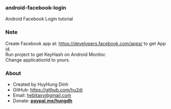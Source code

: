 ### android-facebook-login
Android Facebook Login tutorial

### Note
Create Facebook app at: https://developers.facebook.com/apps/
to get App id.<br>
Run project to get KeyHash on Android Monitor.<br>
Change applicationId to yours.

### About
- Created by HuyHung Dinh
- GitHub: https://github.com/hu2di
- Email: hebitaxy@gmail.com
- Donate: [**paypal.me/hungdh**](https://www.paypal.me/hungdh)
